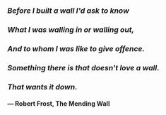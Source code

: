 
### *Before I built a wall I'd ask to know*
### *What I was walling in or walling out,*
### *And to whom I was like to give offence.*
### *Something there is that doesn't love a wall.*
### *That wants it down.*

#### — Robert Frost, **The Mending Wall**
